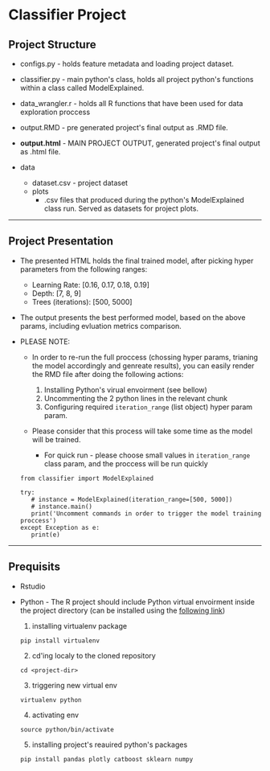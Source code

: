 # Classifier Project

## Project Structure

  * configs.py - holds feature metadata and loading project dataset.
  * classifier.py - main python's class, holds all project python's functions within a class called ModelExplained.
  * data_wrangler.r - holds all R functions that have been used for data exploration proccess
  * output.RMD - pre generated project's final output as .RMD file.
  
  * **output.html** - MAIN PROJECT OUTPUT, generated project's final output as .html file.
  
  * data
      * dataset.csv - project dataset
      * plots
         * .csv files that produced during the python's ModelExplained class run. Served as datasets for project plots.

---

 ## Project Presentation
  
  * The presented HTML holds the final trained model, after picking hyper parameters from the following ranges:
      * Learning Rate: [0.16, 0.17, 0.18, 0.19]
      * Depth: [7, 8, 9]
      * Trees (iterations): [500, 5000]

  * The output presents the best performed model, based on the above params, including evluation metrics comparison.

  * PLEASE NOTE: 
       * In order to re-run the full proccess (chossing hyper params, trianing the model accordingly and genreate results), you can easily render the RMD file after doing the following actions:
           1. Installing Python's virual envoirment (see bellow)
           2. Uncommenting the 2 python lines in the relevant chunk
           3. Configuring required `iteration_range` (list object) hyper param param. 
       
       * Please consider that this process will take some time as the model will be trained.
           * For quick run - please choose small values in `iteration_range` class param, and the proccess will be run quickly

       ```{python}
       from classifier import ModelExplained

       try:
          # instance = ModelExplained(iteration_range=[500, 5000])
          # instance.main()
          print('Uncomment commands in order to trigger the model training proccess')
       except Exception as e:
          print(e)
       ```

--- 

## Prequisits 
  * Rstudio
  * Python - The R project should include Python virtual envoirment inside the project directory (can be installed using the [following link](https://support.rstudio.com/hc/en-us/articles/360023654474-Installing-and-Configuring-Python-with-RStudio))

       1. installing virtualenv package
       ```
       pip install virtualenv
       ```
       
       2. cd'ing localy to the cloned repository 
             
       ```
       cd <project-dir>
       ```
       
       3. triggering new virtual env
       
       ```
       virtualenv python
       ```
       
       4. activating env
       
       ```
       source python/bin/activate
       ```
       
       5. installing project's reauired python's packages
       
       ```
       pip install pandas plotly catboost sklearn numpy
       ```
    
  

                 
